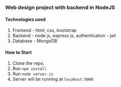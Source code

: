 ### Web design project with backend in NodeJS

#### Technologies used

1. Frontend - html, css, bootstrap
2. Backend - node js, express js, authentication - jwt
3. Database - MongoDB

#### How to Start

1. Clone the repo. 
2. Run `npm install`
3. Run `node server.js`
4. Server will be running at `locahost:5000`
